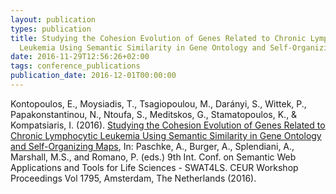 ```yaml
---
layout: publication
types: publication
title: Studying the Cohesion Evolution of Genes Related to Chronic Lymphocytic
  Leukemia Using Semantic Similarity in Gene Ontology and Self-Organizing Maps
date: 2016-11-29T12:56:26+02:00
tags: conference_publications
publication_date: 2016-12-01T00:00:00
---
```

Kontopoulos, E., Moysiadis, T., Tsagiopoulou, M., Darányi, S., Wittek, P., Papakonstantinou, N., Ntoufa, S., Meditskos, G., Stamatopoulos, K., &amp; Kompatsiaris, I. (2016). [Studying the Cohesion Evolution of Genes Related to Chronic Lymphocytic Leukemia Using Semantic Similarity in Gene Ontology and Self-Organizing Maps](http://ceur-ws.org/Vol-1795/paper2.pdf), In: Paschke, A., Burger, A., Splendiani, A., Marshall, M.S., and Romano, P. (eds.) 9th Int. Conf. on Semantic Web Applications and Tools for Life Sciences - SWAT4LS. CEUR Workshop Proceedings Vol 1795, Amsterdam, The Netherlands (2016).